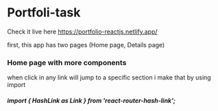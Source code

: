 

# Portfoli-task
Check it live here https://portfolio-reactjs.netlify.app/

first, this app has two pages (Home page, Details page)

### Home page with more components

when click in any link will jump to a specific section i make that by using import
##### import { HashLink as Link } from 'react-router-hash-link';
